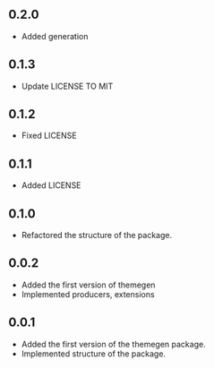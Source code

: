 ## 0.2.0

- Added generation

## 0.1.3

- Update LICENSE TO MIT

## 0.1.2

- Fixed LICENSE

## 0.1.1

- Added LICENSE

## 0.1.0

- Refactored the structure of the package.

## 0.0.2

- Added the first version of themegen
- Implemented producers, extensions

## 0.0.1

- Added the first version of the themegen package.
- Implemented structure of the package.
